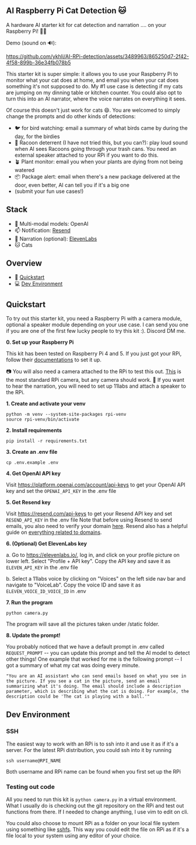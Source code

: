## AI Raspberry Pi Cat Detection 🐱


A hardware AI starter kit for cat detection and narration .... on your Raspberry Pi! 🥧🍓


Demo (sound on 🔊):

https://github.com/ykhli/AI-RPi-detection/assets/3489963/865250d7-2f42-4f58-899b-36e34fb078b5


This starter kit is super simple: it allows you to use your Raspberry Pi to monitor what your cat does at home, and email you when your cat does something it's not supposed to do. My #1 use case is detecting if my cats are jumping on my dinning table or kitchen counter. You could also opt to turn this into an AI narrator, where the voice narrates on everything it sees.

Of course this doesn't just work for cats 😄. You are welcomed to simply change the prompts and do other kinds of detections: 

- 🐦 for bird watching: email a summary of what birds came by during the day, for the birdies
- 🐻 Racoon deterrent (I have not tried this, but you can?): play loud sound when AI sees Racoons going through your trash cans. You need an external speaker attached to your RPi if you want to do this. 
- 🪴 Plant monitor: email you when your plants are dying from not being watered
- 📦 Package alert: email when there's a new package delivered at the door, even better, AI can tell you if it's a big one
- (submit your fun use cases!)

## Stack
- 🧠 Multi-modal models: OpenAI
- 📫 Notification: [Resend](https://resend.com/)
- 📢 Narration (optional): [ElevenLabs](https://elevenlabs.io/)
- 🐱 Cats

## Overview

- 🚀 [Quickstart](#quickstart)
- 💻 [Dev Environment](#dev-environment)

## Quickstart
To try out this starter kit, you need a Raspberry Pi with a camera module, optional a speaker module depending on your use case.
I can send you one if you are one of the first few lucky people to try this kit :). Discord DM me.

**0. Set up your Raspberry Pi**

   This kit has been tested on Raspberry Pi 4 and 5. If you just got your RPi, follow their [documentations](https://www.raspberrypi.com/documentation/computers/getting-started.html) to set it up. 


   📷 You will also need a camera attached to the RPi to test this out. [This](https://www.adafruit.com/product/5657) is the most standard RPi camera, but any camera should work.
   📢 If you want to hear the narration, you will need to set up 11labs and attach a speaker to the RPi. 

**1. Create and activate your venv**
   ```
   python -m venv --system-site-packages rpi-venv
   source rpi-venv/bin/activate
   ```

**2. Install requirements**
   ```
   pip install -r requirements.txt
   ```

**3. Create an .env file**
   ```
   cp .env.example .env
   ```

**4. Get OpenAI API key**

   Visit https://platform.openai.com/account/api-keys to get your OpenAI API key and set the `OPENAI_API_KEY` in the .env file

**5. Get Resend key**

   Visit https://resend.com/api-keys to get your Resend API key and set `RESEND_API_KEY` in the .env file
   Note that before using Resend to send emails, you also need to verify your domain [here](https://resend.com/domains). Resend also has a helpful guide on [everything related to domains](https://resend.com/docs/dashboard/domains/introduction).

**6. (Optional) Get ElevenLabs key**

   a. Go to https://elevenlabs.io/, log in, and click on your profile picture on lower left. Select "Profile + API key". Copy the API key and save it as `ELEVEN_API_KEY` in the .env file
   
   b. Select a 11labs voice by clicking on "Voices" on the left side nav bar and navigate to "VoiceLab". Copy the voice ID and save it as `ELEVEN_VOICE_ID_VOICE_ID` in .env


**7. Run the program**
   ```
   python camera.py
   ```
   The program will save all the pictures taken under /static folder. 

**8. Update the prompt!**

   You probably noticed that we have a default prompt in .env called `REQUEST_PROMPT` -- you can update this prompt and tell the AI model to detect other things! One example that worked for me is the following prompt -- I got a summary of what my cat was doing every minute.

   `
   "You are an AI assistant who can send emails based on what you see in the picture.
   If you see a cat in the picture, send an email summarizing what it's doing. The email should include a description parameter, which is describing what the cat is doing.
   For example, the description could be 'The cat is playing with a ball.'"
   `

   
   
## Dev Environment 

### SSH
The easiest way to work with an RPi is to ssh into it and use it as if it's a server. For the latest RPi distribution, you could ssh into it by running 
```
ssh username@RPI_NAME
```
Both username and RPi name can be found when you first set up the RPi

### Testing out code
All you need to run this kit is `python camera.py` in a virtual environment. What I usually do is checking out the git repository on the RPi and test out functions from there. If I needed to change anything, I use vim to edit on cli.

You could also choose to mount RPi as a folder on your local file system using something like [sshfs](https://github.com/libfuse/sshfs). This way you could edit the file on RPi as if it's a file local to your system using any editor of your choice. 

